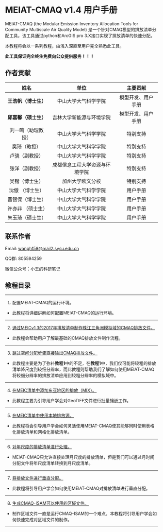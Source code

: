 # MEIAT-CMAQ v1.4 用户手册

MEIAT-CMAQ (the Modular Emission Inventory Allocation Tools for Community Multiscale Air Quality Model) 是一个针对CMAQ模型的排放清单分配工具，该工具通过python和ArcGIS pro 3.X接口实现了排放清单的快速分配。

本教程将会以一系列教程，由浅入深直至用户完全熟悉此工具。

**此工具保证完全终生免费向公众提供服务！！！**

## 作者贡献

|       姓名       |                     单位                     |   主要贡献   |
|:---------------:|:--------------------------------------------:|:--------:|
|   **王浩帆（博士生）**  |           中山大学大气科学学院           |   模型开发、用户手册  |
|   **邱嘉馨（硕士生）**  |           吉林大学新能源与环境学院       |   模型开发、用户手册  |
| 刘一鸣（助理教授） |           中山大学大气科学学院           |   特别支持    |
|   樊琦（教授）     |           中山大学大气科学学院           |   特别支持    |
|   卢骁（副教授）   |           中山大学大气科学学院           |   特别支持    |
|   张洋（副教授）   | 成都信息工程大学资源与环境学院        |   特别支持    |
|   吴锴（博士生）   |           加州大学欧文分校           |   特别支持    |
| 沈傲 （博士生） |中山大学大气科学学院|用户手册|
| 晋银保（博士生）|中山大学大气科学学院|用户手册|
| 许亦非 （硕士生） |中山大学大气科学学院|用户手册|
|朱玉琦（硕士生）|中山大学大气科学学院|用户手册|

## 联系作者

Email: wanghf58@mail2.sysu.edu.cn

QQ群: 805594259

微信公众号：小王的科研笔记

## 教程目录

--------------

1. 配置MEIAT-CMAQ的运行环境。

* 此教程将详细讲解如何配置MEIAT-CMAQ的运行环境。

--------------

2. [通过MEICv1.3的2017年排放清单制作珠江三角洲模拟域的CMAQ排放文件。](Doc/adopt_meic_for_prd_emission_file_cn.md)

* 此教程会帮助用户了解最基础的CMAQ排放文件制作流程。

--------------

3. [跳过空间分配步骤直接输出CMAQ排放文件。](Doc/how_to_treat_the_emssion_which_resolution_is_fine_cn.md)

* 此教程主要是为了弥补**教程1**中的不足，在**教程1**中，我们仅可能将较粗的排放清单降尺度到较细分辨率，而此教程则帮助我们了解如何使用MEIAT-CMAQ将较细分辨率的排放清单应用到较粗分辨率的模拟域中。

--------------

4. [在MEIC清单中添加东亚地区的排放（MIX）。](Doc/how_to_combine_meic_and_mix_cn.md)

* 此教程主要为引导用户学会对GeoTIFF文件进行批量镶嵌工作。

--------------

5. [在MEIC清单中使用本地排放源。](Doc/adopt_local_emission_to_meic_cn.md)

* 此教程将会引导用户学会如何灵活使用MEIAT-CMAQ使其能够同时使用表格化排放清单和网格化排放清单。

--------------

6. [对年尺度的排放清单进行处理。](Doc/how_to_treat_the_yearly_emission_cn.md)

* MEIAT-CMAQ只允许直接处理月尺度的排放清单，但是我们可以通过月时间分配文件将年尺度清单转换到月尺度清单。

--------------

7. [将排放文件进行垂直分配。](Doc/how_to_do_vertical_allocation_cn.md)

* 此教程将引导用户学会如何使用MEIAT-CMAQ对排放清单进行垂直分配。

--------------

8. [生成CMAQ-ISAM可以使用的区域文件。](Doc/how_to_use_shapefile_for_mask_cn.md)

* 制作区域文件一直是运行CMAQ-ISAM的一个难点，本教程将引导用户学会如何快速完成对区域文件的制作。

--------------








